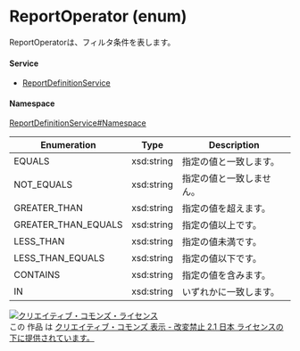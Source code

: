 

# ReportOperator (enum)

ReportOperatorは、フィルタ条件を表します。

#### Service

+ [ReportDefinitionService](../../services/ReportDefinitionService.md)

#### Namespace

[ReportDefinitionService#Namespace](../../services/ReportDefinitionService.md#namespace)

| Enumeration  |       Type       |          Description          |
| ------------ | ---------------- | ----------------------------- |
| EQUALS | xsd:string | 指定の値と一致します。 |
| NOT_EQUALS | xsd:string | 指定の値と一致しません。 |
| GREATER_THAN | xsd:string | 指定の値を超えます。 |
| GREATER_THAN_EQUALS | xsd:string | 指定の値以上です。 |
| LESS_THAN | xsd:string | 指定の値未満です。 |
| LESS_THAN_EQUALS | xsd:string | 指定の値以下です。 |
| CONTAINS | xsd:string | 指定の値を含みます。 |
| IN | xsd:string | いずれかに一致します。 |

<a rel="license" href="http://creativecommons.org/licenses/by-nd/2.1/jp/"><img alt="クリエイティブ・コモンズ・ライセンス" style="border-width:0" src="https://i.creativecommons.org/l/by-nd/2.1/jp/88x31.png" /></a><br />この 作品 は <a rel="license" href="http://creativecommons.org/licenses/by-nd/2.1/jp/">クリエイティブ・コモンズ 表示 - 改変禁止 2.1 日本 ライセンスの下に提供されています。</a>
